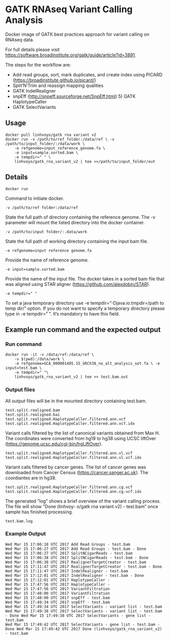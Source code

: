 # GATK RNAseq Variant Calling Analysis
Docker image of GATK best practices approach for variant calling on RNAseq data. 

For full details please visit https://software.broadinstitute.org/gatk/guide/article?id=3891. 

The steps for the workflow are:
* Add read groups, sort, mark duplicates, and create index using PICARD (https://broadinstitute.github.io/picard/)
* Split’N’Trim and reassign mapping qualities
* GATK IndelRealigner
* snpEff (http://snpeff.sourceforge.net/SnpEff.html) 5) GATK HaplotypeCaller
* GATK SelectVariants

## Usage
    docker pull linhvoyo/gatk rna variant v2
    docker run -v /path/to/ref_folder:/data/ref \ -v /path/to/input_folder/:/data/work \
        -e refgenome=input_reference_genome.fa \
        -e input=sample.sorted.bam \
        -e tempdir=" " \
        linhvoyo/gatk_rna_variant_v2 | tee >>/path/to/input_folder/out

## Details
    docker run 
Command to initiate docker.

    -v /path/to/ref folder:/data/ref
State the full path of directory containing the reference genome. The -v parameter will mount the listed directory into the docker container. 

    -v /path/to/input folder/:.data/work
State the full path of working directory containing the input bam file. 
    
    -e refgenome=input reference genome.fa
Provide the name of reference genome. 
    
    -e input=sample.sorted.bam
Provide the name of the input file. The docker takes in a sorted bam file that was aligned using STAR aligner (https://github.com/alexdobin/STAR).

    -e tempdir=" "
To set a java temporary directory use -e tempdir=”-Djava.io.tmpdir=/path to temp dir/” option. If you do not want to specify a temporary directory please type in -e tempdir=” ”. It’s mandatory to have this field.

## Example run command and the expected output

### Run command
    docker run -it -v /data/ref:/data/ref \
        -v $(pwd):/data/work \
        -e refgenome=GCA_000001405.15_GRCh38_no_alt_analysis_set.fa \ -e input=test.bam \
        -e tempdir=" "\
        linhvoyo/gatk_rna_variant_v2 | tee >> test.bam.out

### Output files
All output files will be in the mounted directory containing test.bam.

    test.split.realigned.bam
    test.split.realigned.bai
    test.split.realigned.HaplotypeCaller.filtered.ann.vcf 
    test.split.realigned.HaplotypeCaller.filtered.ann.vcf.idx

Variant calls filtered by the list of canonical variants obtained from Max H. The coordinates were converted from hg19 to hg38 using     UCSC liftOver (https://genome.ucsc.edu/cgi-bin/hgLiftOver).

    test.split.realigned.HaplotypeCaller.filtered.ann.vl.vcf
    test.split.realigned.HaplotypeCaller.filtered.ann.vl.vcf.idx

Variant calls filtered by cancer genes. The list of cancer genes was downloaded from Cancer Census (https://cancer.sanger.ac.uk).     The coordiantes are in hg38.

    test.split.realigned.HaplotypeCaller.filtered.ann.cg.vcf
    test.split.realigned.HaplotypeCaller.filtered.ann.cg.vcf.idx

The generated ”log” shows a brief overview of the variant calling process. The file will show ”Done (linhvoy- o/gatk rna variant v2) - test.bam” once sample has finished processing.

    test.bam.log
    
### Example Output
    Wed Mar 15 17:06:18 UTC 2017 Add Read Groups - test.bam
    Wed Mar 15 17:06:27 UTC 2017 Add Read Groups - test.bam - Done
    Wed Mar 15 17:06:27 UTC 2017 SplitNCigarReads - test.bam
    Wed Mar 15 17:06:38 UTC 2017 SplitNCigarReads - test.bam - Done
    Wed Mar 15 17:06:38 UTC 2017 RealignerTargetCreator - test.bam
    Wed Mar 15 17:11:47 UTC 2017 RealignerTargetCreator - test.bam - Done Wed Mar 15 17:11:47 UTC 2017 IndelRealigner - test.bam
    Wed Mar 15 17:12:01 UTC 2017 IndelRealigner - test.bam - Done
    Wed Mar 15 17:12:01 UTC 2017 HaplotypeCaller -
    Wed Mar 15 17:47:56 UTC 2017 HaplotypeCaller -
    Wed Mar 15 17:47:56 UTC 2017 VariantFiltration
    Wed Mar 15 17:48:00 UTC 2017 VariantFiltration
    Wed Mar 15 17:48:00 UTC 2017 snpEff - test.bam
    Wed Mar 15 17:49:34 UTC 2017 snpEff - test.bam
    Wed Mar 15 17:49:34 UTC 2017 SelectVariants - variant list - test.bam
    Wed Mar 15 17:49:38 UTC 2017 SelectVariants - variant list - test.bam - Done Wed Mar 15 17:49:38 UTC 2017 SelectVariants - gene list - test.bam
    Wed Mar 15 17:49:42 UTC 2017 SelectVariants - gene list - test.bam - Done Wed Mar 15 17:49:42 UTC 2017 Done (linhvoyo/gatk_rna_variant_v2) - test.bam
